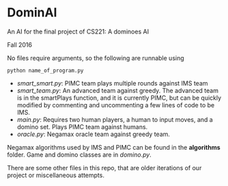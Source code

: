 # DominAI
An AI for the final project of CS221: A dominoes AI

Fall 2016

No files require arguments, so the following are runnable using 

```
python name_of_program.py
```

- *smart_smart.py*: PIMC team plays multiple rounds against IMS team 
- *smart_team.py*: An advanced team against greedy. The advanced team is in the smartPlays function, and it is currently PIMC, but can be quickly modified by commenting and uncommenting a few lines of code to be IMS. 
- *main.py*: Requires two human players, a human to input moves, and a domino set. Plays PIMC team against humans. 
- *oracle.py*: Negamax oracle team against greedy team. 

Negamax algorithms used by IMS and PIMC can be found in the **algorithms** folder. Game and domino classes are in *domino.py*. 

There are some other files in this repo, that are older iterations of our project or miscellaneous attempts.
